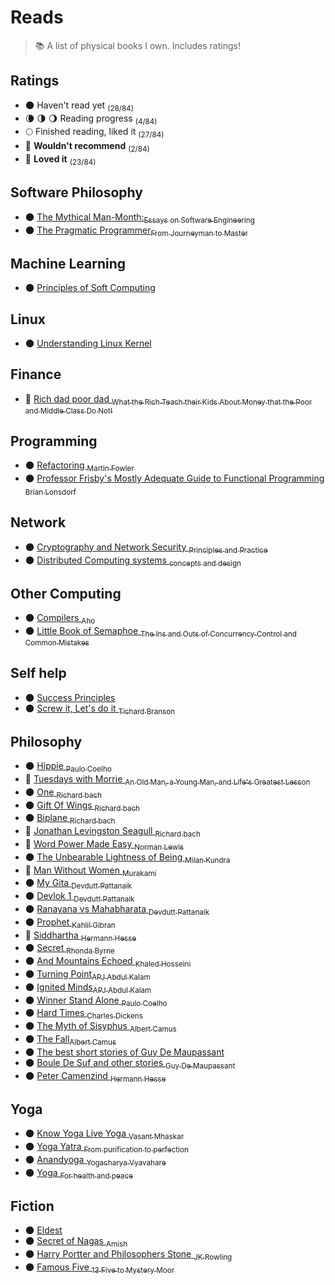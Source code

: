 # Reads

> :books: A list of physical books I own. Includes ratings!


## Ratings

- 🌑 Haven't read yet <sub>(28/84)</sub>
- 🌘 🌗 🌖 Reading progress <sub>(4/84)</sub>
- 🌕 Finished reading, liked it <sub>(27/84)</sub>
- 🌝 **Wouldn't recommend** <sub>(2/84)</sub>
- 🌟 **Loved it** <sub>(23/84)</sub>

## Software Philosophy
- 🌑 [The Mythical Man-Month:<sub>Essays on Software Engineering</sub>](https://www.amazon.com/dp/0201835959/?tag=codihorr-20)
- 🌑 [The Pragmatic Programmer<sub>From Journeyman to Master</sub>](https://www.amazon.in/Pragmatic-Programmer-Journeyman-Master-ebook/dp/B003GCTQAE)


## Machine Learning
- 🌑 [Principles of Soft Computing <sub></sub>](https://www.amazon.in/Principles-Soft-Computing-2ed-WIND/dp/8126527412)


## Linux 
- 🌑 [Understanding Linux Kernel <sub></sub>](https://www.amazon.com/Understanding-Linux-Kernel-Third-Daniel/dp/0596005652)


## Finance
- 🌟 [Rich dad poor dad <sub>What the Rich Teach their Kids About Money that the Poor and Middle Class Do Not! </sub>](https://www.amazon.in/Rich-Dad-Poor-Teach-Middle/dp/1612680011)


## Programming 
- 🌑 [Refactoring <sub>Martin Fowler</sub>](https://www.goodreads.com/book/show/44936.Refactoring?ac=1&from_search=true)
- 🌑 [Professor Frisby's Mostly Adequate Guide to Functional Programming <sub>Brian Lonsdorf</sub>](https://www.goodreads.com/en/book/show/25847352-professor-frisby-s-mostly-adequate-guide-to-functional-programming)


## Network 
- 🌑 [Cryptography and Network Security <sub>Principles and Practice</sub>](http://williamstallings.com/Cryptography/)
- 🌑 [Distributed Computing systems <sub>concepts and design</sub>](https://www.amazon.in/Distributed-Operating-Systems-Concepts-Design/dp/8120313801)

## Other Computing
- 🌑 [Compilers <sub>Aho</sub>](https://www.amazon.com/Compilers-Principles-Techniques-Tools-2nd/dp/0321486811)
- 🌑 [Little Book of Semaphoe <sub>The Ins and Outs of Concurrency Control and Common Mistakes
</sub>](https://www.goodreads.com/book/show/6965200-the-little-book-of-semaphores)


## Self help 
- 🌑 [Success Principles <sub></sub>](https://www.goodreads.com/book/show/96593.The_Success_Principles)
- 🌑 [Screw it, Let's do it <sub>Tichard Branson</sub>](https://www.amazon.in/Screw-Lets-Do-Lessons-Quick/dp/0753510995)


## Philosophy
- 🌑 [Hippie <sub>Paulo Coelho</sub>](https://www.goodreads.com/book/show/39731666-hippie)
- 🌟 [Tuesdays with Morrie <sub>An Old Man, a Young Man, and Life's Greatest Lesson </sub>](https://www.amazon.com/Tuesdays-Morrie-Greatest-Lesson-Anniversary/dp/076790592X)
- 🌑 [One <sub>Richard bach</sub>](https://www.goodreads.com/book/show/265264.One)
- 🌑 [Gift Of Wings <sub>Richard bach</sub>](https://www.goodreads.com/book/show/29953.A_Gift_Of_Wings)
- 🌑 [Biplane <sub>Richard bach</sub>](https://www.amazon.in/Biplane-Richard-Bach/dp/044020657X/ref=sr_1_1?keywords=biplane+richard+bach&qid=1566635993&s=books&sr=1-1)
- 🌟 [Jonathan Levingston Seagull <sub>Richard bach </sub>](https://www.goodreads.com/book/show/71728.Jonathan_Livingston_Seagull)
- 🌟 [Word Power Made Easy  <sub>Norman Lewis </sub>](https://www.amazon.in/Word-Power-Made-Norman-Lewis/dp/8183071007)
- 🌑 [The Unbearable Lightness of Being <sub>Milan Kundra</sub>](https://www.goodreads.com/book/show/9717.The_Unbearable_Lightness_of_Being)
- 🌝 [Man Without Women <sub>Murakami</sub>](https://www.amazon.in/Men-without-Women-Haruki-Murakami/dp/191121537X)
- 🌑 [My Gita  <sub>Devdutt Pattanaik </sub>](https://www.amazon.in/My-Gita-Devdutt-Pattanaik-ebook/dp/B0171TCXSO)
- 🌑 [Devlok 1  <sub>Devdutt Pattanaik </sub>](https://www.goodreads.com/book/show/30807394-devlok-with-devdutt-pattanaik?ac=1&from_search=true)
- 🌑 [Ranayana vs Mahabharata  <sub>Devdutt Pattanaik </sub>](https://www.amazon.in/Ramayana-Versus-Mahabharata-Playful-Comparison-ebook/dp/B07KKLJ4SJ)
- 🌑 [Prophet  <sub>Kahlil Gibran </sub>](https://www.amazon.in/Prophet-Kahlil-Gibran/dp/817234354X)
- 🌟 [Siddhartha  <sub>Hermann Hesse </sub>](https://www.amazon.in/Siddhartha-Hermann-Hesse/dp/0553208845)
- 🌑 [Secret  <sub>Rhonda Byrne </sub>](https://www.amazon.in/Secret-Rhonda-Byrne/dp/1847370292/ref=sr_1_3?crid=2BMEINFLMD7XR&keywords=secret+rhonda+byrne+book&qid=1566635147&s=books&sprefix=secret+rh%2Cstripbooks%2C274&sr=1-3)
- 🌑 [And Mountains Echoed  <sub>Khaled Hosseini </sub>](https://www.amazon.in/Mountains-Echoed-Novel-Khaled-Hosseini/dp/159463176X/ref=sr_1_3?crid=2U01NS1W869IG&keywords=and+mountains+echoed&qid=1566635187&s=books&sprefix=and+mountain%2Cstripbooks%2C271&sr=1-3)
- 🌑 [Turning Point<sub>APJ Abdul Kalam</sub>](https://www.amazon.in/Turning-Points-Journey-Challanges-Challenges/dp/9350293471)
- 🌑 [Ignited Minds<sub>APJ Abdul Kalam</sub>](https://www.amazon.in/Ignited-Minds-Unleashing-power-within/dp/0143424122)
- 🌑 [Winner Stand Alone <sub>Paulo Coelho</sub>](https://www.goodreads.com/book/show/5356711-the-winner-stands-alone?ac=1&from_search=true)
- 🌑 [Hard Times <sub>Charles Dickens</sub>](https://www.goodreads.com/book/show/5344.Hard_Times)
- 🌑 [The Myth of Sisyphus <sub>Albert Camus</sub>](https://www.goodreads.com/book/show/91950.The_Myth_of_Sisyphus?ac=1&from_search=true)
- 🌑 [The Fall<sub>Albert Camus</sub>](https://www.goodreads.com/book/show/11991.The_Fall?ac=1&from_search=true)
- 🌑 [The best short stories of Guy De Maupassant<sub></sub>](https://www.goodreads.com/book/show/1986669.The_Best_Short_Stories_of_Guy_de_Maupassant?ac=1&from_search=true)
- 🌑 [Boule De Suf and other stories <sub>Guy De Maupassant</sub>](https://www.goodreads.com/book/show/74882.Boule_de_Suif)
- 🌑 [Peter Camenzind  <sub>Hermann Hesse </sub>](https://www.goodreads.com/book/show/71943.Peter_Camenzind)

## Yoga
- 🌑 [Know Yoga Live Yoga <sub>Vasant Mhaskar</sub>]()
- 🌑 [Yoga Yatra <sub>From purification to perfection</sub>]()
- 🌑 [Anandyoga <sub>Yogacharya Vyavahare</sub>]()
- 🌑 [Yoga <sub>For health and peace</sub>](https://yogavidyaniketan.org/product/yoga-for-health-peace/)



## Fiction 
- 🌑 [Eldest <sub></sub>](https://www.goodreads.com/book/show/13350.Eragon_Eldest)
- 🌑 [Secret of Nagas  <sub>Amish </sub>](https://www.amazon.in/Secret-Nagas-Shiva-Trilogy-2/dp/9381626340)
- 🌑 [Harry Portter and Philosophers Stone  <sub>JK Rowling </sub>](https://www.goodreads.com/book/show/3.Harry_Potter_and_the_Sorcerer_s_Stone?ac=1&from_search=true)
- 🌑 [Famous Five  <sub>13 Five to Mystery Moor </sub>](https://www.goodreads.com/book/show/17483.Five_Go_to_Mystery_Moor)




